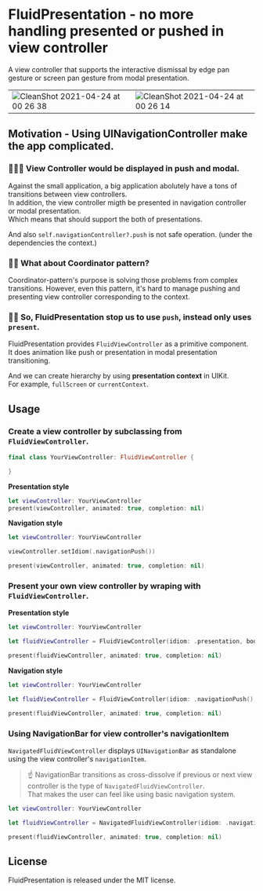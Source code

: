 # FluidPresentation - no more handling presented or pushed in view controller

A view controller that supports the interactive dismissal by edge pan gesture or screen pan gesture from modal presentation.

| | |
|---|---|
|![CleanShot 2021-04-24 at 00 26 38](https://user-images.githubusercontent.com/1888355/115894190-f2778900-a493-11eb-8795-3dcaddc6f380.gif)|![CleanShot 2021-04-24 at 00 26 14](https://user-images.githubusercontent.com/1888355/115894209-f7d4d380-a493-11eb-89a7-fad3eddf0433.gif)|


## Motivation - Using UINavigationController make the app complicated.

### 🤷🏻‍♂️ View Controller would be displayed in push and modal.

Against the small application, a big application abolutely have a tons of transitions between view controllers.  
In addition, the view controller migth be presented in navigation controller or modal presentation.  
Which means that should support the both of presentations.

And also `self.navigationController?.push` is not safe operation. (under the dependencies the context.)

### 🙅‍♂️ What about Coordinator pattern?

Coordinator-pattern's purpose is solving those problems from complex transitions.
However, even this pattern, it's hard to manage pushing and presenting view controller corresponding to the context.

### 🙋‍♂️ So, FluidPresentation stop us to use `push`, instead only uses `present`.

FluidPresentation provides `FluidViewController` as a primitive component.  
It does animation like push or presentation in modal presentation transitioning.

And we can create hierarchy by using **presentation context** in UIKit.  
For example, `fullScreen` or `currentContext`.

## Usage

### Create a view controller by subclassing from `FluidViewController`.

```swift
final class YourViewController: FluidViewController {

}
```

**Presentation style**

```swift
let viewController: YourViewController
present(viewController, animated: true, completion: nil)
```

**Navigation style**

```swift
let viewController: YourViewController

viewController.setIdiom(.navigationPush())

present(viewController, animated: true, completion: nil)
```

### Present your own view controller by wraping with `FluidViewController`.

**Presentation style**

```swift
let viewController: YourViewController

let fluidViewController = FluidViewController(idiom: .presentation, bodyViewController: viewController)

present(fluidViewController, animated: true, completion: nil)
```

**Navigation style**

```swift
let viewController: YourViewController

let fluidViewController = FluidViewController(idiom: .navigationPush(), bodyViewController: viewController)

present(fluidViewController, animated: true, completion: nil)
```

### Using NavigationBar for view controller's navigationItem

`NavigatedFluidViewController` displays `UINavigationBar` as standalone using the view controller's `navigationItem`.

> ☝️ NavigationBar transitions as cross-dissolve if previous or next view controller is the type of `NavigatedFluidViewController`.  
> That makes the user can feel like using basic navigation system.

```swift
let viewController: YourViewController

let fluidViewController = NavigatedFluidViewController(idiom: .navigationPush(), bodyViewController: viewController)

present(fluidViewController, animated: true, completion: nil)
```

## License

FluidPresentation is released under the MIT license.

